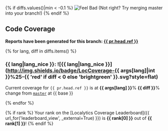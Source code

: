 <!--
This is a sample _comment.md template that we use at Localytics. You should customize this for your use case.
-->

{% if diffs.values()|min < -0.1 %}
![Feel Bad](http://i.imgur.com/oXW25lP.jpg)
(Not right? Try merging master into your branch!)
{% endif %}

## Code Coverage

**Reports have been generated for this branch: <a href="{{ url }}?{{ pr.title|urlencode }}" target="_blank">{{ pr.head.ref }}</a>**

{% for lang, diff in diffs.items() %}

### {{ lang|lang_nice }}: ![{{ lang|lang_nice }}](http://img.shields.io/badge/LocCoverage-{{ args[lang]|int }}%25-{{ 'red' if diff < 0 else 'brightgreen' }}.svg?style=flat)
Current coverage for `{{ pr.head.ref }}` is at **{{ args[lang] }}**%
**{{ diff }}**% change from <a href='https://github.com/{{ pr.head.repo.organization.login }}/{{ pr.head.repo.name }}/tree/{{ base }}'>`master`</a> at {{ base }}


{% endfor %}

{% if rank %}
Your rank on the [Localytics Coverage Leaderboard]({{ url_for('leaderboard_view', _external=True) }}) is **{{ rank[0] }}** out of **{{ rank[1] }}**!
{% endif %}
